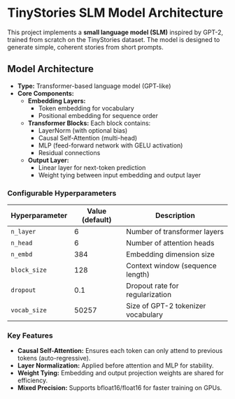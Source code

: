 # TinyStories SLM Model Architecture
This project implements a **small language model (SLM)** inspired by GPT-2, trained from scratch on the TinyStories dataset. The model is designed to generate simple, coherent stories from short prompts.

## Model Architecture

- **Type:** Transformer-based language model (GPT-like)
- **Core Components:**
  - **Embedding Layers:** 
    - Token embedding for vocabulary
    - Positional embedding for sequence order
  - **Transformer Blocks:** Each block contains:
    - LayerNorm (with optional bias)
    - Causal Self-Attention (multi-head)
    - MLP (feed-forward network with GELU activation)
    - Residual connections
  - **Output Layer:** 
    - Linear layer for next-token prediction
    - Weight tying between input embedding and output layer

### Configurable Hyperparameters

| Hyperparameter | Value (default) | Description                       |
|----------------|-----------------|-----------------------------------|
| `n_layer`      | 6               | Number of transformer layers      |
| `n_head`       | 6               | Number of attention heads         |
| `n_embd`       | 384             | Embedding dimension size          |
| `block_size`   | 128             | Context window (sequence length)  |
| `dropout`      | 0.1             | Dropout rate for regularization   |
| `vocab_size`   | 50257           | Size of GPT-2 tokenizer vocabulary|

### Key Features

- **Causal Self-Attention:** Ensures each token can only attend to previous tokens (auto-regressive).
- **Layer Normalization:** Applied before attention and MLP for stability.
- **Weight Tying:** Embedding and output projection weights are shared for efficiency.
- **Mixed Precision:** Supports bfloat16/float16 for faster training on GPUs.
